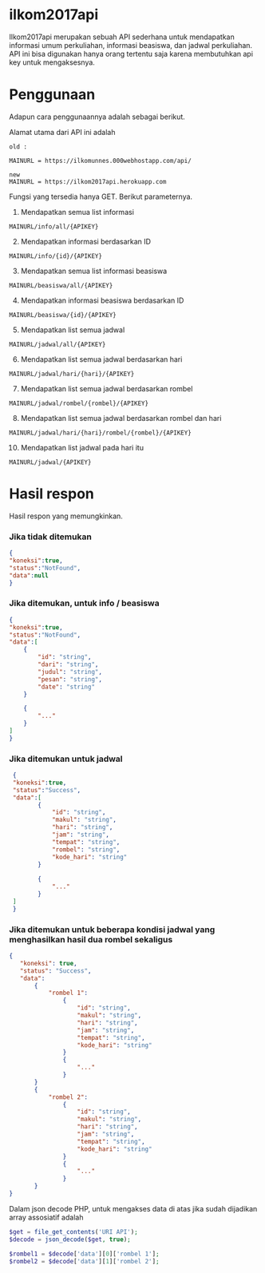 # ilkom2017api
Ilkom2017api merupakan sebuah API sederhana untuk mendapatkan informasi umum perkuliahan, informasi beasiswa, dan jadwal perkuliahan.
API ini bisa digunakan hanya orang tertentu saja karena membutuhkan api key untuk mengaksesnya.

# Penggunaan
Adapun cara penggunaannya adalah sebagai berikut.

Alamat utama dari API ini adalah

```
old :

MAINURL = https://ilkomunnes.000webhostapp.com/api/

new
MAINURL = https://ilkom2017api.herokuapp.com
```

Fungsi yang tersedia hanya GET. Berikut parameternya.

1. Mendapatkan semua list informasi

```
MAINURL/info/all/{APIKEY}
```

2. Mendapatkan informasi berdasarkan ID

```
MAINURL/info/{id}/{APIKEY}
```

3. Mendapatkan semua list informasi beasiswa

```
MAINURL/beasiswa/all/{APIKEY}
```

4. Mendapatkan informasi beasiswa berdasarkan ID


```
MAINURL/beasiswa/{id}/{APIKEY}
```

5. Mendapatkan list semua jadwal

```
MAINURL/jadwal/all/{APIKEY}
```

6. Mendapatkan list semua jadwal berdasarkan hari

```
MAINURL/jadwal/hari/{hari}/{APIKEY}
```

7. Mendapatkan list semua jadwal berdasarkan rombel

```
MAINURL/jadwal/rombel/{rombel}/{APIKEY}
```

8. Mendapatkan list semua jadwal berdasarkan rombel dan hari

```
MAINURL/jadwal/hari/{hari}/rombel/{rombel}/{APIKEY}
```

10. Mendapatkan list jadwal pada hari itu

```
MAINURL/jadwal/{APIKEY}
```

# Hasil respon
Hasil respon yang memungkinkan.

### Jika tidak ditemukan

```json
{
"koneksi":true,
"status":"NotFound",
"data":null
}
```

### Jika ditemukan, untuk info / beasiswa

```json
{
"koneksi":true,
"status":"NotFound",
"data":[
	{
		"id": "string",
		"dari": "string",
		"judul": "string",
		"pesan": "string",
		"date": "string"
	}

	{
		"..."
	}
]
}
```

### Jika ditemukan untuk jadwal

```json
 {
 "koneksi":true,
 "status":"Success",
 "data":[
        {
            "id": "string",
            "makul": "string",
            "hari": "string",
            "jam": "string",
            "tempat": "string",
            "rombel": "string",
            "kode_hari": "string"
        }
 
        {
            "..."
        }
 ]
 }
 ```

 ### Jika ditemukan untuk beberapa kondisi jadwal yang menghasilkan hasil dua rombel sekaligus

 ```json
 {
 	"koneksi": true,
 	"status": "Success",
 	"data":
 		{
 			"rombel 1":
 				{
 					"id": "string",
 					"makul": "string",
 					"hari": "string",
 					"jam": "string",
 					"tempat": "string",
 					"kode_hari": "string"
 				}
 				{
 					"..."
 				}
 		}
 		{
 			"rombel 2":
 				{
 					"id": "string",
 					"makul": "string",
 					"hari": "string",
 					"jam": "string",
 					"tempat": "string",
 					"kode_hari": "string"
 				}
 				{
 					"..."
 				}
 		}
 }
 ```
 Dalam json decode PHP, untuk mengakses data di atas jika sudah dijadikan array assosiatif adalah 

 ```php
$get = file_get_contents('URI API');
$decode = json_decode($get, true);

$rombel1 = $decode['data'][0]['rombel 1'];
$rombel2 = $decode['data'][1]['rombel 2'];
```
